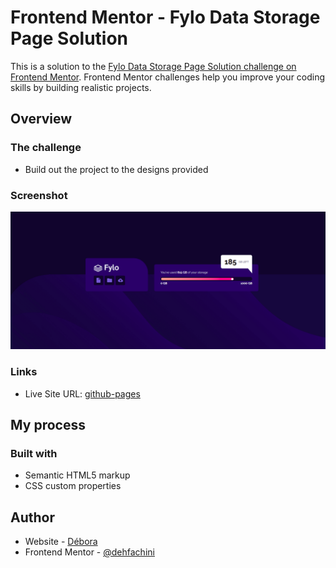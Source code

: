 # Frontend Mentor - Fylo Data Storage Page Solution 

This is a solution to the [Fylo Data Storage Page Solution challenge on Frontend Mentor](https://www.frontendmentor.io/challenges/fylo-data-storage-component-1dZPRbV5n). Frontend Mentor challenges help you improve your coding skills by building realistic projects. 

## Overview

### The challenge

- Build out the project to the designs provided

### Screenshot

![](images/fylo_data_storage.png)

### Links

- Live Site URL: [github-pages](https://dehfachini.github.io/fylo-data-storage/)

## My process

### Built with

- Semantic HTML5 markup
- CSS custom properties

## Author

- Website - [Débora](https://github.com/dehfachini)
- Frontend Mentor - [@dehfachini](https://www.frontendmentor.io/profile/dehfachini)
